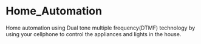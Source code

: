 # Home_Automation
Home automation using Dual tone multiple frequency(DTMF) technology by using your cellphone to control the appliances and lights in the house.
